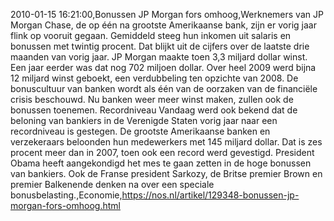 2010-01-15 16:21:00,Bonussen JP Morgan fors omhoog,Werknemers van JP Morgan Chase, de op één na grootste Amerikaanse bank, zijn er vorig jaar flink op vooruit gegaan. Gemiddeld steeg hun inkomen uit salaris en bonussen met twintig procent. Dat blijkt uit de cijfers over de laatste drie maanden van vorig jaar. JP Morgan maakte toen 3,3 miljard dollar winst. Een jaar eerder was dat nog 702 miljoen dollar. Over heel 2009 werd bijna 12 miljard winst geboekt, een verdubbeling ten opzichte van 2008. De bonuscultuur van banken wordt als één van de oorzaken van de financiële crisis beschouwd. Nu banken weer meer winst maken, zullen ook de bonussen toenemen. Recordniveau Vandaag werd ook bekend dat de beloning van bankiers in de Verenigde Staten vorig jaar naar een recordniveau is gestegen. De grootste Amerikaanse banken en verzekeraars beloonden hun medewerkers met 145 miljard dollar. Dat is zes procent meer dan in 2007, toen ook een record werd gevestigd. President Obama heeft aangekondigd het mes te gaan zetten in de hoge bonussen van bankiers. Ook de Franse president Sarkozy, de Britse premier Brown en premier Balkenende denken na over een speciale bonusbelasting.,Economie,https://nos.nl/artikel/129348-bonussen-jp-morgan-fors-omhoog.html
